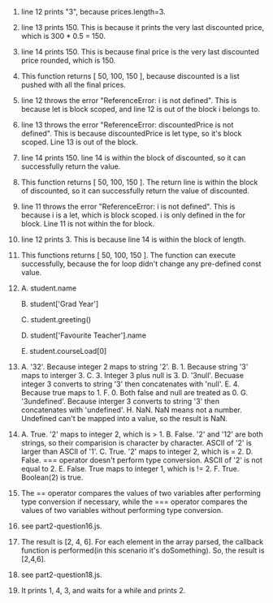 1. line 12 prints "3", because prices.length=3.
2. line 13 prints 150. This is because it prints the very last discounted price, which is 300 * 0.5 = 150.
3. line 14 prints 150. This is because final price is the very last discounted price rounded, which is 150.
4. This function returns [ 50, 100, 150 ], because discounted is a list pushed with all the final prices.
5. line 12 throws the error "ReferenceError: i is not defined". This is because let is block scoped, and line 12 is out of the block i belongs to.
6. line 13 throws the error "ReferenceError: discountedPrice is not defined". This is because discountedPrice is let type, so it's block scoped. Line 13 is out of the block.
7. line 14 prints 150. line 14 is within the block of discounted, so it can successfully return the value. 
8. This function returns [ 50, 100, 150 ]. The return line is within the block of discounted, so it can successfully return the value of discounted. 
9. line 11 throws the error "ReferenceError: i is not defined". This is because i is a let, which is block scoped. i is only defined in the for block. Line 11 is not within the for block.
10. line 12 prints 3. This is because line 14 is within the block of length.
11. This functions returns [ 50, 100, 150 ]. The function can execute successfully, because the for loop didn't change any pre-defined const value. 
12. 
    A. student.name

    B. student['Grad Year']

    C. student.greeting()

    D. student['Favourite Teacher'].name

    E. student.courseLoad[0]

13. A. '32'. Because integer 2 maps to string '2'.
    B. 1. Because string '3' maps to interger 3.
    C. 3. Integer 3 plus null is 3.
    D. '3null'. Becuase integer 3 converts to string '3' then concatenates with 'null'.
    E. 4. Because true maps to 1.
    F. 0. Both false and null are treated as 0.
    G. '3undefined'. Because interger 3 converts to string '3' then concatenates with 'undefined'.
    H. NaN. NaN means not a number. Undefined can't be mapped into a value, so the result is NaN.

14. A. True. '2' maps to integer 2, which is > 1.
    B. False. '2' and '12' are both strings, so their comparision is character by character. ASCII of '2' is larger than ASCII of '1'.
    C. True. '2' maps to integer 2, which is = 2.
    D. False. === operator doesn't perform type conversion. ASCII of '2' is not equal to 2.
    E. False. True maps to integer 1, which is != 2.
    F. True. Boolean(2) is true. 

15.  The == operator compares the values of two variables after performing type conversion if necessary, while the === operator compares the values of two variables without performing type conversion.
16.  see part2-question16.js.
17.  The result is [2, 4, 6]. For each element in the array parsed, the callback function is performed(in this scenario it's doSomething). So, the result is [2,4,6].
18.  see part2-question18.js.
19.  It prints 1, 4, 3, and waits for a while and prints 2.